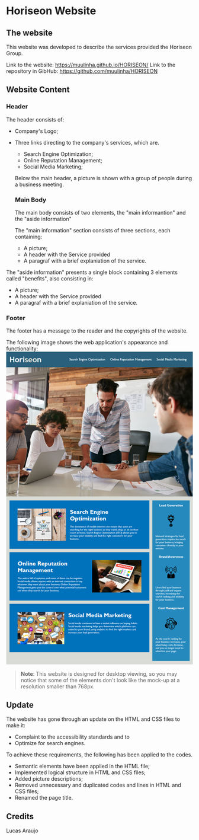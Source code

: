 # Horiseon Website

## The website

This website was developed to describe the services provided the Horiseon Group. 

Link to the website:  https://muulinha.github.io/HORISEON/
Link to the repository in GibHub: https://github.com/muulinha/HORISEON

## Website Content

### Header

The header consists of:

* Company's Logo;
* Three links directing to the company's services, which are.
  * Search Engine Optimization;
  * Online Reputation Management; 
  * Social Media Marketing;

  Below the main header, a picture is shown with a group of people during a business meeting.

  ### Main Body

  The main body consists of two elements, the "main informantion" and the "aside information"

  The "main information" section consists of three sections, each containing:
  * A picture;
  * A header with the Service provided
  * A paragraf with a brief explaniation of the service.

The "aside information" presents a single block containing 3 elements called "benefits", also consisting in:
  * A picture;
  * A header with the Service provided
  * A paragraf with a brief explaniation of the service.

### Footer

The footer has a message to the reader and the copyrights of the website.


The following image shows the web application's appearance and functionality:
![The Horiseon webpage includes a navigation bar, a header image, and cards with text and images at the bottom of the page.](./assets/images/01-html-css-git-homework-demo.png)
> **Note**: This website is designed for desktop viewing, so you may notice that some of the elements don't look like the mock-up at a resolution smaller than 768px.

## Update

The website has gone through an update on the HTML and CSS files to make it:
* Complaint to the accessibility standards and to
* Optimize for search engines. 

To achieve these requirements, the following has been applied to the codes.
* Semantic elements have been applied in the HTML file;
* Implemented logical structure in HTML and CSS files;
* Added picture descriptions;
* Removed unnecessary and duplicated codes and lines in HTML and CSS files;
* Renamed the page title.

## Credits

Lucas Araujo